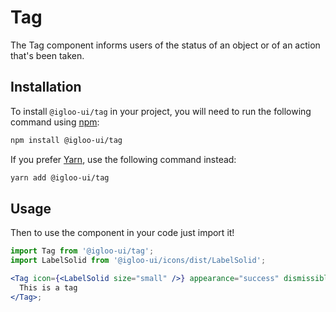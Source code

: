 # Tag

The Tag component informs users of the status of an object or of an action that's been taken.

<Example is="custom" />

<ReferenceLinks is="custom" />

## Installation

To install `@igloo-ui/tag` in your project, you will need to run the following command using [npm](https://www.npmjs.com/):

```bash
npm install @igloo-ui/tag
```

If you prefer [Yarn](https://classic.yarnpkg.com/en/), use the following command instead:

```bash
yarn add @igloo-ui/tag
```

## Usage

Then to use the component in your code just import it!

```jsx
import Tag from '@igloo-ui/tag';
import LabelSolid from '@igloo-ui/icons/dist/LabelSolid';

<Tag icon={<LabelSolid size="small" />} appearance="success" dismissible>
  This is a tag
</Tag>;
```
